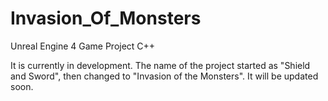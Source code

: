 # Invasion_Of_Monsters
 Unreal Engine 4 Game Project C++

It is currently in development.
The name of the project started as "Shield and Sword", then changed to "Invasion of the Monsters". It will be updated soon.
